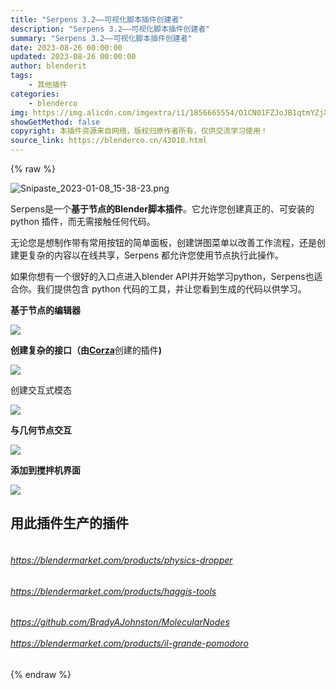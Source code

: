 ```yaml
---
title: "Serpens 3.2——可视化脚本插件创建者"
description: "Serpens 3.2——可视化脚本插件创建者"
summary: "Serpens 3.2——可视化脚本插件创建者"
date: 2023-08-26 00:00:00
updated: 2023-08-26 00:00:00
author: blenderit
tags: 
    - 其他插件
categories:
    - blenderco
img: https://img.alicdn.com/imgextra/i1/1856665554/O1CN01FZJoJB1qtmYZjXXfN_!!1856665554.png
showGetMethod: false
copyright: 本插件资源来自网络，版权归原作者所有，仅供交流学习使用！
source_link: https://blenderco.cn/43010.html
---
```


{% raw %}
<p><img src="https://img.alicdn.com/imgextra/i1/1856665554/O1CN01FZJoJB1qtmYZjXXfN_!!1856665554.png" alt="Snipaste_2023-01-08_15-38-23.png"></p><p>Serpens是一个<strong>基于节点的Blender脚本插件</strong>。它允许您创建真正的、可安装的 python 插件，而无需接触任何代码。</p><p>无论您是想制作带有常用按钮的简单面板，创建饼图菜单以改善工作流程，还是创建更复杂的内容以在线共享，Serpens 都允许您使用节点执行此操作。</p><p>如果你想有一个很好的入口点进入blender API并开始学习python，Serpens也适合你。我们提供包含 python 代码的工具，并让您看到生成的代码以供学习。</p><p><strong>基于节点的编辑器</strong></p><p><img src="https://public-files.gumroad.com/86glc815kx2k0k1072gdih0x8msz"></p><p><strong>创建复杂的接口（由</strong><a href="http://www.instagram.com/_c0rza/" target="_blank" rel="noopener"><strong>Corza</strong></a>创建的插件<strong>)</strong></p><p><img src="https://public-files.gumroad.com/p1xfi715026q6llqyqldhy4h81re"></p><p>创建交互式模态</p><p><img src="https://public-files.gumroad.com/k717xx1cgtsq34u1ok2q3rfynsjk"></p><p><strong>与几何节点交互</strong></p><p><img src="https://public-files.gumroad.com/cmn97en1mtwq03nbdra5yeoulj2i"></p><p><strong>添加到搅拌机界面</strong></p><p><img src="https://public-files.gumroad.com/o6neqpo0qsncvr7mebbnyn56f8aw"></p><h2>用此插件生产的插件</h2><h6><a href="https://blendermarket.com/products/physics-dropper" target="_blank" rel="noopener"><br>
https://blendermarket.com/products/physics-dropper</a></h6><h6><a href="https://blendermarket.com/products/haggis-tools" target="_blank" rel="noopener">https://blendermarket.com/products/haggis-tools </a></h6><h6><a href="https://blendermarket.com/products/haggis-tools" target="_blank" rel="noopener">https://github.com/BradyAJohnston/MolecularNodes<br>
</a><a href="https://github.com/BradyAJohnston/MolecularNodes" target="_blank" rel="noopener"><br>
</a><a href="https://blendermarket.com/products/il-grande-pomodoro" target="_blank" rel="noopener">https://blendermarket.com/products/il-grande-pomodoro</a></h6>
<div style="display: none">blenderco</div>
{% endraw %}
